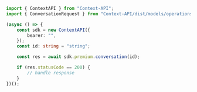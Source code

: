 <!-- Start SDK Example Usage -->
```typescript
import { ContextAPI } from "Context-API";
import { ConversationRequest } from "Context-API/dist/models/operations";

(async () => {
    const sdk = new ContextAPI({
        bearer: "",
    });
    const id: string = "string";

    const res = await sdk.premium.conversation(id);

    if (res.statusCode == 200) {
        // handle response
    }
})();

```
<!-- End SDK Example Usage -->